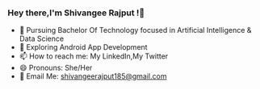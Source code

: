 ### Hey there,I'm Shivangee Rajput !👋

- 🌱 Pursuing Bachelor Of Technology focused in Artificial Intelligence & Data Science
- 🔭 Exploring Android App Development
- 📫 How to reach me: My LinkedIn,My Twitter 
- 😄 Pronouns: She/Her
-  📧 Email Me: shivangeerajput185@gmail.com

